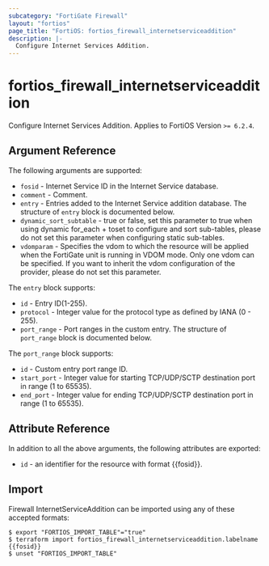 ```yaml
---
subcategory: "FortiGate Firewall"
layout: "fortios"
page_title: "FortiOS: fortios_firewall_internetserviceaddition"
description: |-
  Configure Internet Services Addition.
---
```


# fortios_firewall_internetserviceaddition
Configure Internet Services Addition. Applies to FortiOS Version `>= 6.2.4`.

## Argument Reference

The following arguments are supported:

* `fosid` - Internet Service ID in the Internet Service database.
* `comment` - Comment.
* `entry` - Entries added to the Internet Service addition database. The structure of `entry` block is documented below.
* `dynamic_sort_subtable` - true or false, set this parameter to true when using dynamic for_each + toset to configure and sort sub-tables, please do not set this parameter when configuring static sub-tables.
* `vdomparam` - Specifies the vdom to which the resource will be applied when the FortiGate unit is running in VDOM mode. Only one vdom can be specified. If you want to inherit the vdom configuration of the provider, please do not set this parameter.

The `entry` block supports:

* `id` - Entry ID(1-255).
* `protocol` - Integer value for the protocol type as defined by IANA (0 - 255).
* `port_range` - Port ranges in the custom entry. The structure of `port_range` block is documented below.

The `port_range` block supports:

* `id` - Custom entry port range ID.
* `start_port` - Integer value for starting TCP/UDP/SCTP destination port in range (1 to 65535).
* `end_port` - Integer value for ending TCP/UDP/SCTP destination port in range (1 to 65535).


## Attribute Reference

In addition to all the above arguments, the following attributes are exported:
* `id` - an identifier for the resource with format {{fosid}}.

## Import

Firewall InternetServiceAddition can be imported using any of these accepted formats:
```
$ export "FORTIOS_IMPORT_TABLE"="true"
$ terraform import fortios_firewall_internetserviceaddition.labelname {{fosid}}
$ unset "FORTIOS_IMPORT_TABLE"
```
